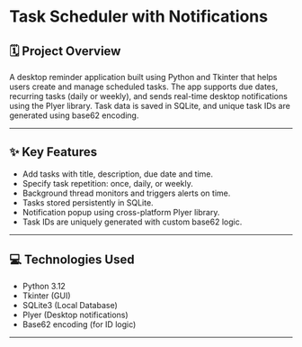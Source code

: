 # Task Scheduler with Notifications

## 🗓️ Project Overview

A desktop reminder application built using Python and Tkinter that helps users create and manage scheduled tasks. The app supports due dates, recurring tasks (daily or weekly), and sends real-time desktop notifications using the Plyer library. Task data is saved in SQLite, and unique task IDs are generated using base62 encoding.

---

## ✨ Key Features

- Add tasks with title, description, due date and time.  
- Specify task repetition: once, daily, or weekly.  
- Background thread monitors and triggers alerts on time.  
- Tasks stored persistently in SQLite.  
- Notification popup using cross-platform Plyer library.  
- Task IDs are uniquely generated with custom base62 logic.

---

## 💻 Technologies Used

- Python 3.12  
- Tkinter (GUI)  
- SQLite3 (Local Database)  
- Plyer (Desktop notifications)  
- Base62 encoding (for ID logic)

---
